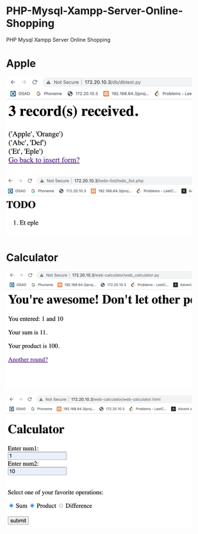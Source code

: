 # PHP-Mysql-Xampp-Server-Online-Shopping
PHP Mysql Xampp Server Online Shopping

# Apple

![db](https://github.com/Space48121111/PHP-Mysql-Xampp-Server-Online-Shopping/blob/main/Screen%20Shot%202022-06-01%20at%2016.03.03.png)
![Apple](https://github.com/Space48121111/PHP-Mysql-Xampp-Server-Online-Shopping/blob/main/Screen%20Shot%202022-06-01%20at%2016.02.28.png)

# Calculator

![Hes and hers](https://github.com/Space48121111/PHP-Mysql-Xampp-Server-Online-Shopping/blob/main/Screen%20Shot%202022-05-25%20at%2017.58.09.png)

![This and that](https://github.com/Space48121111/PHP-Mysql-Xampp-Server-Online-Shopping/blob/main/Screen%20Shot%202022-05-25%20at%2017.58.00.png)

